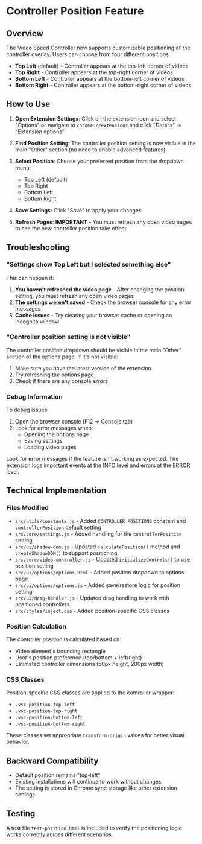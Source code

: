# Controller Position Feature

## Overview

The Video Speed Controller now supports customizable positioning of the controller overlay. Users can choose from four different positions:

- **Top Left** (default) - Controller appears at the top-left corner of videos
- **Top Right** - Controller appears at the top-right corner of videos  
- **Bottom Left** - Controller appears at the bottom-left corner of videos
- **Bottom Right** - Controller appears at the bottom-right corner of videos

## How to Use

1. **Open Extension Settings**: Click on the extension icon and select "Options" or navigate to `chrome://extensions` and click "Details" → "Extension options"

2. **Find Position Setting**: The controller position setting is now visible in the main "Other" section (no need to enable advanced features)

3. **Select Position**: Choose your preferred position from the dropdown menu:
   - Top Left (default)
   - Top Right  
   - Bottom Left
   - Bottom Right

4. **Save Settings**: Click "Save" to apply your changes

5. **Refresh Pages**: **IMPORTANT** - You must refresh any open video pages to see the new controller position take effect

## Troubleshooting

### "Settings show Top Left but I selected something else"

This can happen if:

1. **You haven't refreshed the video page** - After changing the position setting, you must refresh any open video pages
2. **The settings weren't saved** - Check the browser console for any error messages
3. **Cache issues** - Try clearing your browser cache or opening an incognito window

### "Controller position setting is not visible"

The controller position dropdown should be visible in the main "Other" section of the options page. If it's not visible:

1. Make sure you have the latest version of the extension
2. Try refreshing the options page
3. Check if there are any console errors

### Debug Information

To debug issues:

1. Open the browser console (F12 → Console tab)
2. Look for error messages when:
   - Opening the options page
   - Saving settings
   - Loading video pages

Look for error messages if the feature isn't working as expected. The extension logs important events at the INFO level and errors at the ERROR level.

## Technical Implementation

### Files Modified

- `src/utils/constants.js` - Added `CONTROLLER_POSITIONS` constant and `controllerPosition` default setting
- `src/core/settings.js` - Added handling for the `controllerPosition` setting
- `src/ui/shadow-dom.js` - Updated `calculatePosition()` method and `createShadowDOM()` to support positioning
- `src/core/video-controller.js` - Updated `initializeControls()` to use position setting
- `src/ui/options/options.html` - Added position dropdown to options page
- `src/ui/options/options.js` - Added save/restore logic for position setting
- `src/ui/drag-handler.js` - Updated drag handling to work with positioned controllers
- `src/styles/inject.css` - Added position-specific CSS classes

### Position Calculation

The controller position is calculated based on:
- Video element's bounding rectangle
- User's position preference (top/bottom + left/right)
- Estimated controller dimensions (50px height, 200px width)

### CSS Classes

Position-specific CSS classes are applied to the controller wrapper:
- `.vsc-position-top-left`
- `.vsc-position-top-right` 
- `.vsc-position-bottom-left`
- `.vsc-position-bottom-right`

These classes set appropriate `transform-origin` values for better visual behavior.

## Backward Compatibility

- Default position remains "top-left" 
- Existing installations will continue to work without changes
- The setting is stored in Chrome sync storage like other extension settings

## Testing

A test file `test-position.html` is included to verify the positioning logic works correctly across different scenarios.
